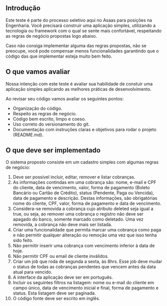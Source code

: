 <!-- ABOUT THE PROJECT -->
## Introdução

Este teste é parte do processo seletivo aqui no Asaas para posições na Engenharia. Você precisará construir uma aplicação simples, utilizando a tecnologia ou framework com o qual se sente mais confortável, respeitando as regras de negócio propostas logo abaixo.

Caso não consiga implementar alguma das regras propostas, não se preocupe, você pode compensar menos funcionalidades garantindo que o código das que implementar esteja muito bem feito.

## O que vamos avaliar

Nossa intenção com este teste é avaliar sua habilidade de constuir uma aplicação simples aplicando as melhores práticas de desenvolvimento.

Ao revisar seu código vamos avaliar os seguintes pontos:
* Organização do código.
* Respeito as regras de negócio.
* Código bem escrito, limpo e coeso.
* Uso correto do versionamento do git.
* Documentação com instruções claras e objetivos para rodar o projeto (README.md).

## O que deve ser implementado
O sistema proposto consiste em um cadastro simples com algumas regras de negócio:

1. Deve ser possível incluir, editar, remover e listar cobranças.
2. As informações contindas em uma cobrança são: nome, e-mail e CPF do cliente, data de vencimento, valor, forma de pagamento (Boleto Bancário ou Cartão de Crédito), status (Pendente, Paga ou Vencida), data de pagamento e descrição. Destas informações, são obrigatórias nome do cliente, CPF, valor, forma de pagamento e data de vencimento.
3. Considera-se removida a cobrança cujo atributo deleted seja igual a true, ou seja, ao remover uma cobrança o registro não deve ser apagado do banco, somente marcado como deletado. Uma vez removida, a cobrança não deve mais ser listada.
4. Criar uma funcionalidade que permita marcar uma cobrança como paga e não permitir qualquer alteração ou remoção uma vez que isso tenha sido feito.
5. Não permitir inserir uma cobrança com vencimento inferior à data de hoje.
6. Não permitir CPF ou email de cliente inválidos.
7. Criar um job que roda de segunda a sexta, às 8hrs. Esse job deve mudar o status de todas as cobranças pendentes que vencem antes da data atual para vencido.
8. A interface da aplicação deve ser em português.
9. Incluir os seguintes filtros na listagem: nome ou e-mail do cliente em campo único, data de vencimento inicial e final, forma de pagamento e status. Esta listagem deve ser paginada.
10. O código fonte deve ser escrito em inglês.
